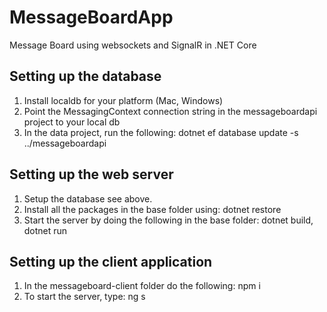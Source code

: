 # MessageBoardApp
Message Board using websockets and SignalR in .NET Core

## Setting up the database

1. Install localdb for your platform (Mac, Windows)
2. Point the MessagingContext connection string in the messageboardapi project to your local db
3. In the data project, run the following: dotnet ef database update -s ../messageboardapi

## Setting up the web server

1. Setup the database see above.
2. Install all the packages in the base folder using: dotnet restore
3. Start the server by doing the following in the base folder: dotnet build, dotnet run

## Setting up the client application

1. In the messageboard-client folder do the following: npm i
2. To start the server, type: ng s
